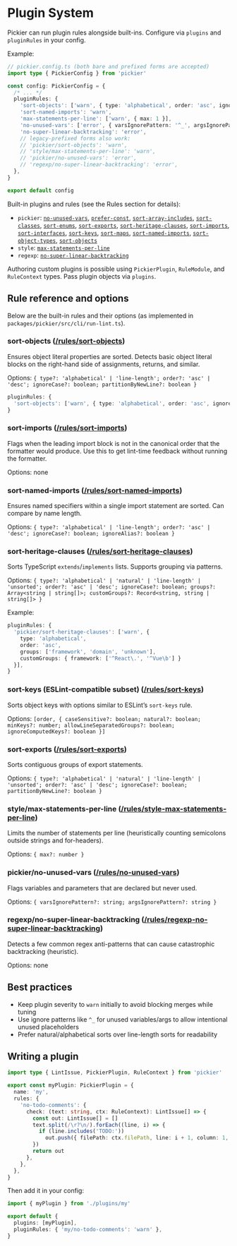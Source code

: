 # Plugin System

Pickier can run plugin rules alongside built-ins. Configure via `plugins` and `pluginRules` in your config.

Example:

```ts
// pickier.config.ts (both bare and prefixed forms are accepted)
import type { PickierConfig } from 'pickier'

const config: PickierConfig = {
  /* ... */
  pluginRules: {
    'sort-objects': ['warn', { type: 'alphabetical', order: 'asc', ignoreCase: true }],
    'sort-named-imports': 'warn',
    'max-statements-per-line': ['warn', { max: 1 }],
    'no-unused-vars': ['error', { varsIgnorePattern: '^_', argsIgnorePattern: '^_' }],
    'no-super-linear-backtracking': 'error',
    // legacy-prefixed forms also work:
    // 'pickier/sort-objects': 'warn',
    // 'style/max-statements-per-line': 'warn',
    // 'pickier/no-unused-vars': 'error',
    // 'regexp/no-super-linear-backtracking': 'error',
  },
}

export default config
```

Built-in plugins and rules (see the Rules section for details):

- `pickier`: [`no-unused-vars`](/rules/no-unused-vars), [`prefer-const`](/rules/prefer-const), [`sort-array-includes`](/rules/sort-array-includes), [`sort-classes`](/rules/sort-classes), [`sort-enums`](/rules/sort-enums), [`sort-exports`](/rules/sort-exports), [`sort-heritage-clauses`](/rules/sort-heritage-clauses), [`sort-imports`](/rules/sort-imports), [`sort-interfaces`](/rules/sort-interfaces), [`sort-keys`](/rules/sort-keys), [`sort-maps`](/rules/sort-maps), [`sort-named-imports`](/rules/pickier-sort-named-imports), [`sort-object-types`](/rules/sort-object-types), [`sort-objects`](/rules/pickier-sort-objects)
- `style`: [`max-statements-per-line`](/rules/style-max-statements-per-line)
- `regexp`: [`no-super-linear-backtracking`](/rules/regexp-no-super-linear-backtracking)

Authoring custom plugins is possible using `PickierPlugin`, `RuleModule`, and `RuleContext` types. Pass plugin objects via `plugins`.

## Rule reference and options

Below are the built-in rules and their options (as implemented in `packages/pickier/src/cli/run-lint.ts`).

### sort-objects ([/rules/sort-objects](/rules/sort-objects))

Ensures object literal properties are sorted. Detects basic object literal blocks on the right-hand side of assignments, returns, and similar.

Options: `{ type?: 'alphabetical' | 'line-length'; order?: 'asc' | 'desc'; ignoreCase?: boolean; partitionByNewLine?: boolean }`

```ts
pluginRules: {
  'sort-objects': ['warn', { type: 'alphabetical', order: 'asc', ignoreCase: true }],
}
```

### sort-imports ([/rules/sort-imports](/rules/sort-imports))

Flags when the leading import block is not in the canonical order that the formatter would produce. Use this to get lint-time feedback without running the formatter.

Options: none

### sort-named-imports ([/rules/sort-named-imports](/rules/sort-named-imports))

Ensures named specifiers within a single import statement are sorted. Can compare by name length.

Options: `{ type?: 'alphabetical' | 'line-length'; order?: 'asc' | 'desc'; ignoreCase?: boolean; ignoreAlias?: boolean }`

### sort-heritage-clauses ([/rules/sort-heritage-clauses](/rules/sort-heritage-clauses))

Sorts TypeScript `extends`/`implements` lists. Supports grouping via patterns.

Options: `{ type?: 'alphabetical' | 'natural' | 'line-length' | 'unsorted'; order?: 'asc' | 'desc'; ignoreCase?: boolean; groups?: Array<string | string[]>; customGroups?: Record<string, string | string[]> }`

Example:

```ts
pluginRules: {
  'pickier/sort-heritage-clauses': ['warn', {
    type: 'alphabetical',
    order: 'asc',
    groups: ['framework', 'domain', 'unknown'],
    customGroups: { framework: ['^React\.', '^Vue\b'] }
  }],
}
```

### sort-keys (ESLint-compatible subset) ([/rules/sort-keys](/rules/sort-keys))

Sorts object keys with options similar to ESLint’s `sort-keys` rule.

Options: `[order, { caseSensitive?: boolean; natural?: boolean; minKeys?: number; allowLineSeparatedGroups?: boolean; ignoreComputedKeys?: boolean }]`

### sort-exports ([/rules/sort-exports](/rules/sort-exports))

Sorts contiguous groups of export statements.

Options: `{ type?: 'alphabetical' | 'natural' | 'line-length' | 'unsorted'; order?: 'asc' | 'desc'; ignoreCase?: boolean; partitionByNewLine?: boolean }`

### style/max-statements-per-line ([/rules/style-max-statements-per-line](/rules/style-max-statements-per-line))

Limits the number of statements per line (heuristically counting semicolons outside strings and for-headers).

Options: `{ max?: number }`

### pickier/no-unused-vars ([/rules/no-unused-vars](/rules/no-unused-vars))

Flags variables and parameters that are declared but never used.

Options: `{ varsIgnorePattern?: string; argsIgnorePattern?: string }`

### regexp/no-super-linear-backtracking ([/rules/regexp-no-super-linear-backtracking](/rules/regexp-no-super-linear-backtracking))

Detects a few common regex anti-patterns that can cause catastrophic backtracking (heuristic).

Options: none

## Best practices

- Keep plugin severity to `warn` initially to avoid blocking merges while tuning
- Use ignore patterns like `^_` for unused variables/args to allow intentional unused placeholders
- Prefer natural/alphabetical sorts over line-length sorts for readability

## Writing a plugin

```ts
import type { LintIssue, PickierPlugin, RuleContext } from 'pickier'

export const myPlugin: PickierPlugin = {
  name: 'my',
  rules: {
    'no-todo-comments': {
      check: (text: string, ctx: RuleContext): LintIssue[] => {
        const out: LintIssue[] = []
        text.split(/\r?\n/).forEach((line, i) => {
          if (line.includes('TODO:'))
            out.push({ filePath: ctx.filePath, line: i + 1, column: 1, ruleId: 'my/no-todo-comments', message: 'Avoid TODO comments', severity: 'warning' })
        })
        return out
      },
    },
  },
}
```

Then add it in your config:

```ts
import { myPlugin } from './plugins/my'

export default {
  plugins: [myPlugin],
  pluginRules: { 'my/no-todo-comments': 'warn' },
}
```
